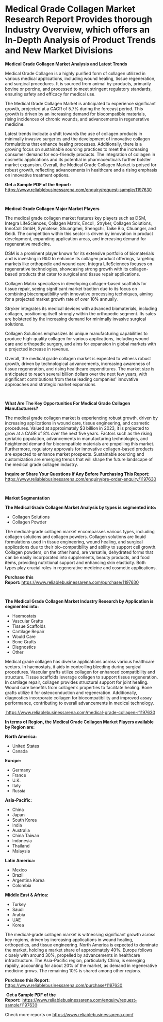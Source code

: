 <p><h1>Medical Grade Collagen Market Research Report Provides thorough Industry Overview, which offers an In-Depth Analysis of Product Trends and New Market Divisions</h1></p><p><strong>Medical Grade Collagen Market Analysis and Latest Trends</strong></p>
<p><p>Medical Grade Collagen is a highly purified form of collagen utilized in various medical applications, including wound healing, tissue regeneration, and surgical procedures. It is sourced from animal by-products, primarily bovine or porcine, and processed to meet stringent regulatory standards, ensuring safety and efficacy for medical use. </p><p>The Medical Grade Collagen Market is anticipated to experience significant growth, projected at a CAGR of 5.7% during the forecast period. This growth is driven by an increasing demand for biocompatible materials, rising incidences of chronic wounds, and advancements in regenerative medicine. </p><p>Latest trends indicate a shift towards the use of collagen products in minimally invasive surgeries and the development of innovative collagen formulations that enhance healing processes. Additionally, there is a growing focus on sustainable sourcing practices to meet the increasing consumer demand for eco-friendly products. The integration of collagen in cosmetic applications and its potential in pharmaceuticals further bolster market expansion. Overall, the Medical Grade Collagen Market is poised for robust growth, reflecting advancements in healthcare and a rising emphasis on innovative treatment options.</p></p>
<p><strong>Get a Sample PDF of the Report:&nbsp;</strong> <a href="https://www.reliablebusinessarena.com/enquiry/request-sample/1197630?utm_campaign=2947&utm_medium=2&utm_source=Github&utm_content=ia&utm_term=09032025&utm_id=medical-grade-collagen">https://www.reliablebusinessarena.com/enquiry/request-sample/1197630</a></p>
<p>&nbsp;</p>
<p><strong>Medical Grade Collagen Major Market Players</strong></p>
<p><p>The medical grade collagen market features key players such as DSM, Integra LifeSciences, Collagen Matrix, Encoll, Stryker, Collagen Solutions, InnoColl GmbH, Symatese, Shuangmei, Shengchi, Taike Bio, Chuanger, and Beidi. The competition within this sector is driven by innovation in product development, expanding application areas, and increasing demand for regenerative medicine.</p><p>DSM is a prominent player known for its extensive portfolio of biomaterials and is investing in R&D to enhance its collagen product offerings, targeting markets like orthopedic and wound care. Integra LifeSciences focuses on regenerative technologies, showcasing strong growth with its collagen-based products that cater to surgical and tissue repair applications. </p><p>Collagen Matrix specializes in developing collagen-based scaffolds for tissue repair, seeing significant market traction due to its focus on combining biocompatibility with innovative processing techniques, aiming for a projected market growth rate of over 10% annually. </p><p>Stryker integrates its medical devices with advanced biomaterials, including collagen, positioning itself strongly within the orthopedic segment. Its sales are bolstered by the increasing demand for minimally invasive surgical solutions.</p><p>Collagen Solutions emphasizes its unique manufacturing capabilities to produce high-quality collagen for various applications, including wound care and orthopedic surgery, and aims for expansion in global markets with a projected increase in revenue.</p><p>Overall, the medical grade collagen market is expected to witness robust growth, driven by technological advancements, increasing awareness of tissue regeneration, and rising healthcare expenditures. The market size is anticipated to reach several billion dollars over the next few years, with significant contributions from these leading companies' innovative approaches and strategic market expansions.</p></p>
<p>&nbsp;</p>
<p><strong>What Are The Key Opportunities For Medical Grade Collagen Manufacturers?</strong></p>
<p><p>The medical grade collagen market is experiencing robust growth, driven by increasing applications in wound care, tissue engineering, and cosmetic procedures. Valued at approximately $3 billion in 2023, it is projected to grow at a CAGR of 8% over the next five years. Factors such as the rising geriatric population, advancements in manufacturing technologies, and heightened demand for biocompatible materials are propelling this market. Furthermore, regulatory approvals for innovative collagen-based products are expected to enhance market prospects. Sustainable sourcing and customization are emerging trends that will shape the future landscape of the medical grade collagen industry.</p></p>
<p><strong>Inquire or Share Your Questions If Any Before Purchasing This Report:</strong> <a href="https://www.reliablebusinessarena.com/enquiry/pre-order-enquiry/1197630?utm_campaign=2947&utm_medium=2&utm_source=Github&utm_content=ia&utm_term=09032025&utm_id=medical-grade-collagen">https://www.reliablebusinessarena.com/enquiry/pre-order-enquiry/1197630</a></p>
<p>&nbsp;</p>
<p><strong>Market Segmentation</strong></p>
<p><strong>The Medical Grade Collagen Market Analysis by types is segmented into:</strong></p>
<p><ul><li>Collagen Solutions</li><li>Collagen Powder</li></ul></p>
<p><p>The medical-grade collagen market encompasses various types, including collagen solutions and collagen powders. Collagen solutions are liquid formulations used in tissue engineering, wound healing, and surgical applications due to their bio-compatibility and ability to support cell growth. Collagen powders, on the other hand, are versatile, dehydrated forms that can be easily incorporated into supplements, beauty products, and food items, providing nutritional support and enhancing skin elasticity. Both types play crucial roles in regenerative medicine and cosmetic applications.</p></p>
<p><strong>Purchase this Report:&nbsp;</strong><a href="https://www.reliablebusinessarena.com/purchase/1197630?utm_campaign=2947&utm_medium=2&utm_source=Github&utm_content=ia&utm_term=09032025&utm_id=medical-grade-collagen">https://www.reliablebusinessarena.com/purchase/1197630</a></p>
<p>&nbsp;</p>
<p><strong>The Medical Grade Collagen Market Industry Research by Application is segmented into:</strong></p>
<p><ul><li>Haemostats</li><li>Vascular Grafts</li><li>Tissue Scaffolds</li><li>Cartilage Repair</li><li>Would Care</li><li>Bone Grafts</li><li>Diagnostics</li><li>Other</li></ul></p>
<p><p>Medical grade collagen has diverse applications across various healthcare sectors. In haemostats, it aids in controlling bleeding during surgical procedures. Vascular grafts utilize collagen for enhanced compatibility and structure. Tissue scaffolds leverage collagen to support tissue regeneration. In cartilage repair, collagen provides structural support for joint healing. Wound care benefits from collagen’s properties to facilitate healing. Bone grafts utilize it for osteoconduction and regeneration. Additionally, diagnostics incorporate collagen for biocompatibility and improved assay performance, contributing to overall advancements in medical technology.</p></p>
<p><a href="https://www.reliablebusinessarena.com/medical-grade-collagen-r1197630?utm_campaign=2947&utm_medium=2&utm_source=Github&utm_content=ia&utm_term=09032025&utm_id=medical-grade-collagen">&nbsp;https://www.reliablebusinessarena.com/medical-grade-collagen-r1197630</a></p>
<p><strong>In terms of Region, the Medical Grade Collagen Market Players available by Region are:</strong></p>
<p>
    <p> <strong> North America: </strong>
        <ul>
            <li>United States</li>
            <li>Canada</li>
        </ul>
        </p> 
    <p> <strong> Europe: </strong>
        <ul>
            <li>Germany</li>
            <li>France</li>
            <li>U.K.</li>
            <li>Italy</li>
            <li>Russia</li>
        </ul>
        </p> 
    <p> <strong> Asia-Pacific: </strong>
        <ul>
            <li>China</li>
            <li>Japan</li>
            <li>South Korea</li>
            <li>India</li>
            <li>Australia</li>
            <li>China Taiwan</li>
            <li>Indonesia</li>
            <li>Thailand</li>
            <li>Malaysia</li>
        </ul>
        </p> 
    <p> <strong> Latin America: </strong>
        <ul>
            <li>Mexico</li>
            <li>Brazil</li>
            <li>Argentina Korea</li>
            <li>Colombia</li>
        </ul>
        </p> 
    <p> <strong> Middle East & Africa: </strong>
        <ul>
            <li>Turkey</li>
            <li>Saudi</li>
            <li>Arabia</li>
            <li>UAE</li>
            <li>Korea</li>
        </ul>
    </p>
    </p>
<p><p>The medical-grade collagen market is witnessing significant growth across key regions, driven by increasing applications in wound healing, orthopedics, and tissue engineering. North America is expected to dominate the market, holding a market share of approximately 40%. Europe follows closely with around 30%, propelled by advancements in healthcare infrastructure. The Asia-Pacific region, particularly China, is emerging rapidly, accounting for about 20% of the market, as demand in regenerative medicine grows. The remaining 10% is shared among other regions.</p></p>
<p><strong>Purchase this Report: </strong><a href="https://www.reliablebusinessarena.com/purchase/1197630?utm_campaign=2947&utm_medium=2&utm_source=Github&utm_content=ia&utm_term=09032025&utm_id=medical-grade-collagen">https://www.reliablebusinessarena.com/purchase/1197630</a></p>
<p>&nbsp;<strong>Get a Sample PDF of the Report:&nbsp;&nbsp;</strong><a href="https://www.reliablebusinessarena.com/enquiry/request-sample/1197630?utm_campaign=2947&utm_medium=2&utm_source=Github&utm_content=ia&utm_term=09032025&utm_id=medical-grade-collagen">https://www.reliablebusinessarena.com/enquiry/request-sample/1197630</a></p>
<p><strong></strong></p>
<p>Check more reports on <a href="https://www.reliablebusinessarena.com/?utm_campaign=2947&utm_medium=2&utm_source=Github&utm_content=ia&utm_term=09032025&utm_id=medical-grade-collagen">https://www.reliablebusinessarena.com/</a></p>